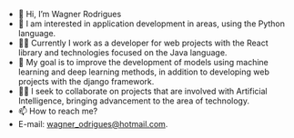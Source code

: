 - 👋 Hi, I’m Wagner Rodrigues
- 👀 I am interested in application development in areas, using the Python language.
- 🧑‍💼 Currently I work as a developer for web projects with the React library and technologies focused on the Java language.
- 🌱 My goal is to improve the development of models using machine learning and deep learning methods, in addition to developing web projects with the django framework.
- 🧑‍💻 I seek to collaborate on projects that are involved with Artificial Intelligence, bringing advancement to the area of technology.
- 📫 How to reach me?
- E-mail: wagner_odrigues@hotmail.com.

